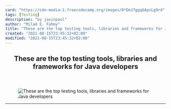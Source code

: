 ```yaml
---
card: "https://cdn-media-1.freecodecamp.org/images/0*DmJ7ggqGApsLg9rd"
tags: [Testing]
description: "by javinpaul"
author: "Milad E. Fahmy"
title: "These are the top testing tools, libraries and frameworks for Java developers"
created: "2021-08-15T23:45:32+02:00"
modified: "2021-08-15T23:45:32+02:00"
---
```

<div class="site-wrapper">
<main id="site-main" class="site-main outer">
<div class="inner">
<article class="post-full post tag-testing tag-java tag-programming tag-software-development tag-coding ">
<header class="post-full-header">
<h1 class="post-full-title">These are the top testing tools, libraries and frameworks for Java developers</h1>
</header>
<figure class="post-full-image">
<picture>
<source media="(max-width: 700px)" sizes="1px" srcset="data:image/gif;base64,R0lGODlhAQABAIAAAAAAAP///yH5BAEAAAAALAAAAAABAAEAAAIBRAA7 1w">
<source media="(min-width: 701px)" sizes="(max-width: 800px) 400px,
(max-width: 1170px) 700px,
1400px" srcset="https://cdn-media-1.freecodecamp.org/images/0*DmJ7ggqGApsLg9rd 300w,
https://cdn-media-1.freecodecamp.org/images/0*DmJ7ggqGApsLg9rd 600w,
https://cdn-media-1.freecodecamp.org/images/0*DmJ7ggqGApsLg9rd 1000w,
https://cdn-media-1.freecodecamp.org/images/0*DmJ7ggqGApsLg9rd 2000w">
<img onerror="this.style.display='none'" src="https://cdn-media-1.freecodecamp.org/images/0*DmJ7ggqGApsLg9rd" alt="These are the top testing tools, libraries and frameworks for Java developers">
</picture>
</figure>
<section class="post-full-content">
<div class="post-content medium-migrated-article">
</div>
<hr>
</section>
</article>
</div>
</main>
</div>
<!-- Google Tag Manager (noscript) -->
<!-- End Google Tag Manager (noscript) -->
